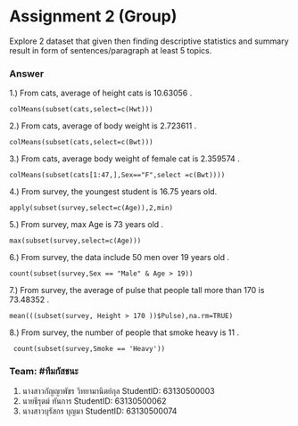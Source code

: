 # Assignment 2 (Group)
Explore 2 dataset that given then finding descriptive statistics and summary result in form of sentences/paragraph at least 5 topics.

### Answer

1.) From cats, average of height cats is 10.63056 .
```{R}
colMeans(subset(cats,select=c(Hwt)))
```

2.) From cats, average of body weight is  2.723611 .
```{R}
colMeans(subset(cats,select=c(Bwt)))
```

3.) From cats, average body weight of  female cat  is  2.359574 .
```{R}
colMeans(subset(cats[1:47,],Sex=="F",select =c(Bwt))))
```

4.) From survey, the youngest student  is 16.75 years old.
```{R}
apply(subset(survey,select=c(Age)),2,min) 
```

5.) From survey, max Age is 73 years old .
```{R}
max(subset(survey,select=c(Age)))
```

6.) From survey, the data include 50 men over 19 years old .
```{R}
count(subset(survey,Sex == "Male" & Age > 19))
```

7.) From survey, the average of pulse that people tall more than 170 is 73.48352 . 
```{R}
mean(((subset(survey, Height > 170 ))$Pulse),na.rm=TRUE)
```

8.) From survey, the number of  people that smoke heavy is 11 .
```{R}
 count(subset(survey,Smoke == 'Heavy'))
```

### Team: #ทีมกัสชนะ
1. นางสาวกัญญาพัชร วิทยามานิตย์กุล   StudentID: 63130500003
2. นายธีรุตม์ ทันการ                StudentID: 63130500062
3. นางสาวบุรัสกร บุญมา	           StudentID: 63130500074
